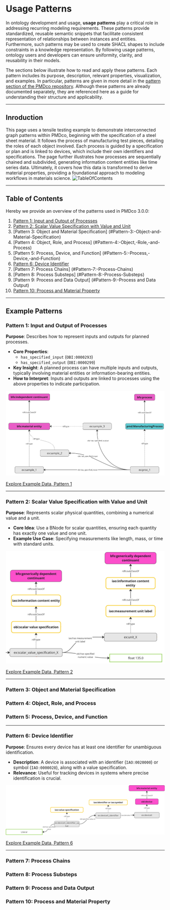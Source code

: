 # Usage Patterns

In ontology development and usage, **usage patterns** play a critical role in addressing recurring modeling requirements. These patterns provide standardized, reusable semantic snippets that facilitate consistent representation of relationships between instances and entities. Furthermore, such patterns may be used to create SHACL shapes to include constraints in a knowledge representation. By following usage patterns, ontology users and developers can ensure uniformity, clarity, and reusability in their models.

The sections below illustrate how to read and apply these patterns. Each pattern includes its purpose, description, relevant properties, visualization, and examples. In particular, patterns are given in more detail in the [pattern section of the PMDco repository](https://github.com/materialdigital/core-ontology/tree/develop-3.0.0/patterns). Although these patterns are already documented separately, they are referenced here as a guide for understanding their structure and applicability.

---

## Inroduction
This page uses a tensile testing example to demonstrate interconnected graph patterns within PMDco, beginning with the specification of a steel sheet material. It follows the process of manufacturing test pieces, detailing the roles of each object involved. Each process is guided by a specification or plan and is linked to devices, which include their own identifiers and specifications. The page further illustrates how processes are sequentially chained and subdivided, generating information content entities like time series data. Ultimately, it covers how this data is transformed to derive material properties, providing a foundational approach to modeling workflows in materials science.
![TableOfContents](https://github.com/user-attachments/assets/3510fa58-9774-4d04-a466-6a6bf7f2ddcd)

---

## Table of Contents
Hereby we provide an overview of the patterns used in PMDco 3.0.0:
1. [Pattern 1: Input and Output of Processes](#Pattern-1:-Input-and-Output-of-Processes)
2. [Pattern 2: Scalar Value Specification with Value and Unit](#Pattern-2:-Scalar-Value-Specification-with-Value-and-Unit)
3. [Pattern 3: Object and Material Specification] (#Pattern-3:-Object-and-Material-Specification)
4. [Pattern 4: Object, Role, and Process] (#Pattern-4:-Object,-Role,-and-Process)
5. [Pattern 5: Process, Device, and Function] (#Pattern-5:-Process,-Device,-and-Function)
6. [Pattern 6: Device Identifier](#Pattern-6:-Device-Identifier)
7. [Pattern 7: Process Chains] (#Pattern-7:-Process-Chains)
8. [Pattern 8: Process Substeps] (#Pattern-8:-Process-Substeps)
9. [Pattern 9: Process and Data Output] (#Pattern-9:-Process and Data Output)
10. [Pattern 10: Process and Material Property](#Pattern-10:-Process-and-Material-Property)

---

## Example Patterns

### Pattern 1: Input and Output of Processes
**Purpose**: Describes how to represent inputs and outputs for planned processes.

- **Core Properties**: 
  - `has_specified_input` (`OBI:0000293`)
  - `has_specified_output` (`OBI:0000299`)
- **Key Insight**: A planned process can have multiple inputs and outputs, typically involving material entities or information-bearing entities.
- **How to Interpret**: Inputs and outputs are linked to processes using the above properties to indicate participation.

![Visualization of Pattern 1](https://github.com/materialdigital/core-ontology/blob/develop-3.0.0/patterns/pattern1.png?raw=true)

[Explore Example Data, Pattern 1](https://github.com/materialdigital/core-ontology/blob/develop-3.0.0/shapes/shape1-data.ttl)

---

### Pattern 2: Scalar Value Specification with Value and Unit
**Purpose**: Represents scalar physical quantities, combining a numerical value and a unit.

- **Core Idea**: Use a BNode for scalar quantities, ensuring each quantity has exactly one value and one unit.
- **Example Use Case**: Specifying measurements like length, mass, or time with standard units.

![Visualization of Pattern 2](https://raw.githubusercontent.com/materialdigital/core-ontology/develop-3.0.0/patterns/pattern2.png)

[Explore Example Data, Pattern 2](https://github.com/materialdigital/core-ontology/blob/develop-3.0.0/shapes/shape2-data1.ttl)

---

### Pattern 3: Object and Material Specification
### Pattern 4: Object, Role, and Process
### Pattern 5: Process, Device, and Function

---

### Pattern 6: Device Identifier
**Purpose**: Ensures every device has at least one identifier for unambiguous identification.

- **Description**: A device is associated with an identifier (`IAO:0020000`) or symbol (`IAO:0000028`), along with a value specification.
- **Relevance**: Useful for tracking devices in systems where precise identification is crucial.

![Visualization of Pattern 6](https://raw.githubusercontent.com/materialdigital/core-ontology/develop-3.0.0/patterns/pattern6.png)

[Explore Example Data, Pattern 6](https://github.com/materialdigital/core-ontology/blob/develop-3.0.0/shapes/shape6-data.ttl)

---

### Pattern 7: Process Chains
### Pattern 8: Process Substeps
### Pattern 9: Process and Data Output
### Pattern 10: Process and Material Property
